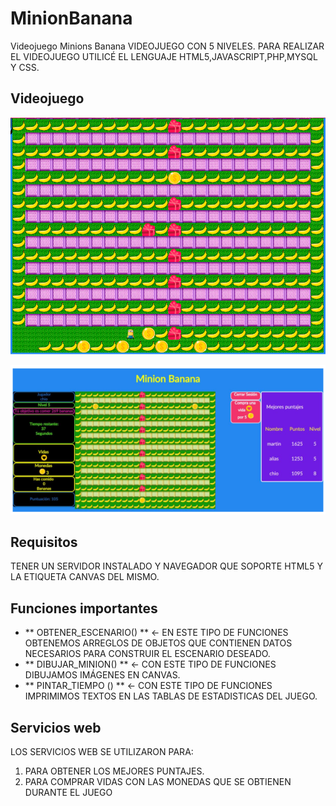 # MinionBanana
Videojuego Minions Banana
VIDEOJUEGO CON 5 NIVELES. PARA REALIZAR EL VIDEOJUEGO UTILICÉ EL LENGUAJE HTML5,JAVASCRIPT,PHP,MYSQL Y CSS. 

Videojuego
----------
![Minion Banana](/Minionscreen1.png)

![Minion Banana game](/Minionscreen2.png)



## Requisitos

TENER UN SERVIDOR INSTALADO Y NAVEGADOR QUE SOPORTE HTML5 Y LA ETIQUETA CANVAS DEL MISMO. 

## Funciones importantes
- ** OBTENER_ESCENARIO() ** <- EN ESTE TIPO DE FUNCIONES OBTENEMOS ARREGLOS DE OBJETOS QUE CONTIENEN DATOS NECESARIOS PARA CONSTRUIR EL ESCENARIO DESEADO. 
- ** DIBUJAR_MINION() ** <- CON ESTE TIPO DE FUNCIONES DIBUJAMOS IMÁGENES EN CANVAS. 
- ** PINTAR_TIEMPO () ** <- CON ESTE TIPO DE FUNCIONES IMPRIMIMOS TEXTOS EN LAS TABLAS DE ESTADISTICAS DEL JUEGO.
## Servicios web
LOS SERVICIOS WEB SE UTILIZARON PARA:
1. PARA OBTENER LOS MEJORES PUNTAJES. 
2. PARA COMPRAR VIDAS CON LAS MONEDAS QUE SE OBTIENEN DURANTE EL JUEGO

